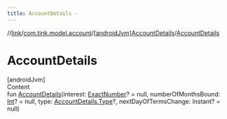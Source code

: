 ```yaml
---
title: AccountDetails -
---
```

//[link](../../index.md)/[com.tink.model.account](../index.md)/[[androidJvm]AccountDetails](index.md)/[AccountDetails](-account-details.md)



# AccountDetails  
[androidJvm]  
Content  
fun [AccountDetails](-account-details.md)(interest: [ExactNumber](../../com.tink.model.misc/[android-jvm]-exact-number/index.md)? = null, numberOfMonthsBound: [Int](https://kotlinlang.org/api/latest/jvm/stdlib/kotlin/-int/index.html)? = null, type: [AccountDetails.Type](-type/index.md)?, nextDayOfTermsChange: Instant? = null)  



